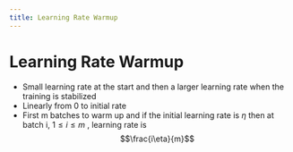 ```yaml
---
title: Learning Rate Warmup
---
```


# Learning Rate Warmup
- Small learning rate at the start and then a larger learning rate when the training is stabilized
- Linearly from 0 to initial rate
- First m batches to warm up and if the initial learning rate is $\eta$ then at batch i, $1 \leq i \leq m$ , learning rate is $$\frac{i\eta}{m}$$












